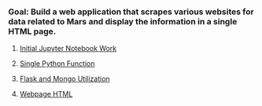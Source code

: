 
### Goal: Build a web application that scrapes various websites for data related to Mars and display the information in a single HTML page.

1. [Initial Jupyter Notebook Work](https://github.com/rthawkins/web-scraping-mars/blob/master/mission_to_mars.ipynb) 

2. [Single Python Function](https://github.com/rthawkins/web-scraping-mars/blob/master/scrape_mars.py) 

3. [Flask and Mongo Utilization](https://github.com/rthawkins/web-scraping-mars/blob/master/app.py) 

4. [Webpage HTML](https://github.com/rthawkins/web-scraping-mars/blob/master/templates/index.html) 

